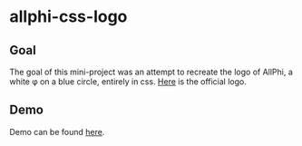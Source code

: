 # allphi-css-logo

## Goal

The goal of this mini-project was an attempt to recreate the logo of AllPhi, a white φ on a blue circle, entirely in css. [Here](https://www.allphi.eu/wp-content/uploads/2020/03/v3-02T-1200x1199.png) is the official logo.

## Demo

Demo can be found [here](https://rubenverheyen-allphi.github.io/allphi-css-logo/).
